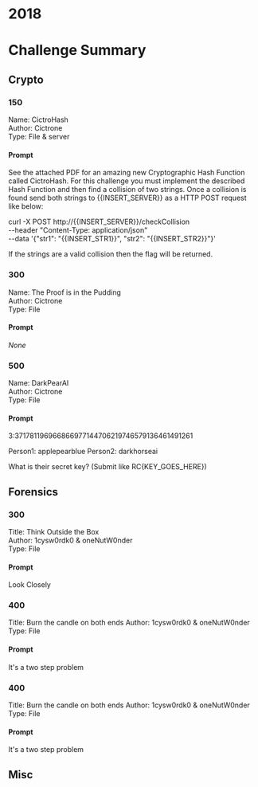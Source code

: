# 2018

# Challenge Summary

## Crypto

### 150
Name: CictroHash  
Author: Cictrone  
Type: File & server  

#### Prompt
See the attached PDF for an amazing new Cryptographic Hash Function
called CictroHash. For this challenge you must implement the
described Hash Function and then find a collision of two strings.
Once a collision is found send both strings to {{INSERT_SERVER}}
as a HTTP POST request like below:

curl -X POST http://{{INSERT_SERVER}}/checkCollision \
--header "Content-Type: application/json" \
--data '{"str1": "{{INSERT_STR1}}", "str2": "{{INSERT_STR2}}"}'

If the strings are a valid collision then the flag will be returned.

### 300
Name: The Proof is in the Pudding  
Author: Cictrone  
Type: File  

#### Prompt
_None_

### 500
Name: DarkPearAI  
Author: Cictrone  
Type: File  

#### Prompt
3:371781196966866977144706219746579136461491261

Person1: applepearblue
Person2: darkhorseai

What is their secret key?
(Submit like RC{KEY_GOES_HERE})

## Forensics

### 300
Title: Think Outside the Box  
Author: 1cysw0rdk0 & oneNutW0nder  
Type: File

#### Prompt
Look Closely

### 400
Title: Burn the candle on both ends
Author: 1cysw0rdk0 & oneNutW0nder  
Type: File

#### Prompt
It's a two step problem

### 400
Title: Burn the candle on both ends
Author: 1cysw0rdk0 & oneNutW0nder  
Type: File

#### Prompt
It's a two step problem

## Misc
